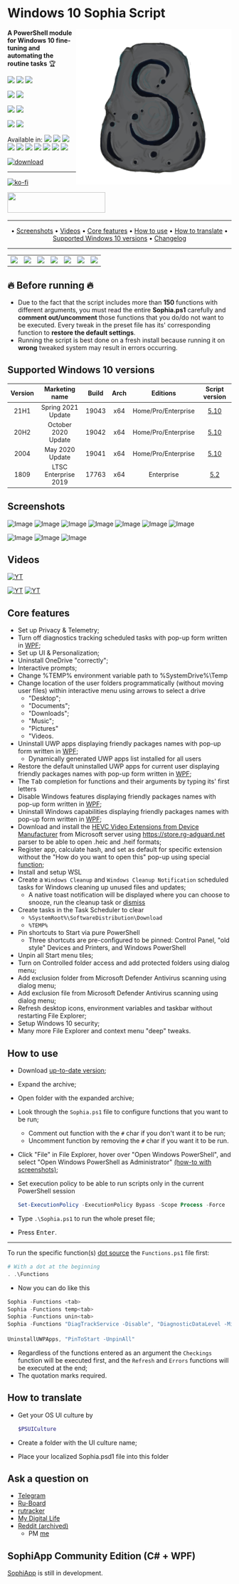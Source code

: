# Windows 10 Sophia Script

<img src="./img/Sophia.png" alt="Sophia Script" width='350' align="right">

**A PowerShell module for Windows 10 fine-tuning and automating the routine tasks** :trophy:

<p align="left">
  <img src="https://img.shields.io/github/workflow/status/farag2/Windows-10-Sophia-Script/Build?label=GitHub%20Actions&logo=GitHub">
  <a href="https://www.codacy.com/gh/farag2/Windows-10-Sophia-Script"><img src="https://app.codacy.com/project/badge/Grade/a760e521a97949098be8aa257f6cce11"></a>
  <img src="https://img.shields.io/badge/PowerShell%205.1%20&%207.1-Ready-blue.svg?color=5391FE&style=flat&logo=powershell">

  <a href="https://github.com/farag2/Windows-10-Sophia-Script/releases"><img src="https://img.shields.io/github/downloads/farag2/Windows-10-Setup-Script/total.svg?label=downloads%20%28since%20May%202020%29"></a>
  <a href="https://github.com/farag2/Windows-10-Sophia-Script/releases"><img src="https://img.shields.io/github/v/release/farag2/Windows-10-Sophia-Script"></a>

  <a href="https://twitter.com/tea_head_"><img src="https://img.shields.io/badge/Logo%20by-teahead-blue?style=flat&logo=Twitter"></a>
  <img src="https://img.shields.io/badge/Made%20with-%E2%9D%A4-red.svg?colorB=11a9f7">

  <a href="https://t.me/SophiaNews"><img src="https://img.shields.io/badge/Sophia%20News-Telegram-blue?style=flat&logo=Telegram"></a>
  <a href="https://t.me/Sophia_Chat"><img src="https://img.shields.io/badge/Sophia%20Chat-Telegram-blue?style=flat&logo=Telegram"></a>
</p>

Available in: <img src="https://upload.wikimedia.org/wikipedia/commons/a/ae/Flag_of_the_United_Kingdom.svg" height="11px"/> <img src="https://upload.wikimedia.org/wikipedia/commons/f/fa/Flag_of_the_People's_Republic_of_China.svg" height="11px"/> <img src="https://upload.wikimedia.org/wikipedia/commons/b/ba/Flag_of_Germany.svg" height="11px"/>
<img src="https://upload.wikimedia.org/wikipedia/commons/c/c3/Flag_of_France.svg" height="11px"/> <img src="https://upload.wikimedia.org/wikipedia/commons/0/03/Flag_of_Italy.svg" height="11px"/> <img src="https://upload.wikimedia.org/wikipedia/commons/f/f3/Flag_of_Russia.svg" height="11px"/> <img src="https://upload.wikimedia.org/wikipedia/commons/4/49/Flag_of_Ukraine.svg" height="11px"/> <img src="https://upload.wikimedia.org/wikipedia/commons/b/b4/Flag_of_Turkey.svg" height="11px"/> <img src="https://upload.wikimedia.org/wikipedia/commons/9/9a/Flag_of_Spain.svg" height="11px"/> <img src="https://upload.wikimedia.org/wikipedia/commons/5/5c/Flag_of_Portugal.svg" height="11px"/>

[![download](https://i.imgur.com/MFLe5Xm.png)](https://github.com/farag2/Windows-10-Sophia-Script/releases/latest)

***

[![ko-fi](https://www.ko-fi.com/img/githubbutton_sm.svg)](https://ko-fi.com/Q5Q51QUJC)

<a href="https://yoomoney.ru/to/4100116615568835"><img src="https://yoomoney.ru/i/shop/iomoney_logo_color_example.png" width=220px height=46px></a>

***

<p align="center">
	&bull;
	<a href="#screenshots">Screenshots</a>
	&bull;
	<a href="#sophia-script-in-action">Videos</a>
	&bull;
	<a href="#core-features">Core features</a>
	&bull;
	<a href="#how-to-use">How to use</a>
	&bull;
	<a href="#how-to-translate">How to translate</a>
	&bull;
	<a href="#supported-windows-10-versions">Supported Windows 10 versions</a>
	&bull;
	<a href="https://github.com/farag2/Windows-10-Sophia-Script/blob/master/CHANGELOG.md">Changelog</a>
</p>

***

<table>
	<tr>
		<td>
			<a href="https://rutracker.org/forum/viewtopic.php?t=5996011">
				<img src="https://static.t-ru.org/logo/logo-3.svg" height="100px">
			</a>
		</td>
		<td>
			<a href="https://4sysops.com/archives/windows-10-sophia-script-powershell-functions-for-windows-10-fine-tuning-and-automating-routine-configuration-tasks/">
				<img src="https://i.imgur.com/cZ32Hkt.png">
			</a>
		</td>
		<td>
			<a href="https://www.ghacks.net/2020/09/27/windows-10-setup-script-has-a-new-name-and-is-now-easier-to-use/">
				<img src="https://i.imgur.com/K4f8VBo.png">
			</a>
		</td>
		<td>
			<a href="https://www.neowin.net/news/this-windows-10-setup-script-lets-you-fine-tune-around-150-functions-for-new-installs">
				<img src="https://i.imgur.com/5fILFqz.png">
			</a>
		</td>
		<td>
			<a href="https://www.comss.ru/page.php?id=8019">
				<img src="https://cdn.comss.net/img/logo51.png">
			</a>
		</td>
		<td>
			<a href="https://habr.com/en/post/521202">
				<img src="https://i.imgur.com/cXWLr4I.png">
			</a>
		</td>
		<td>
			<a href="https://www.deskmodder.de/blog/2020/09/25/windows-10-sophia-script-windows-10-feintuning-mit-powershell/">
				<img src="https://i.imgur.com/6sAI2wZ.png">
			</a>
		</td>
	</tr>
</table>

## :fire: Before running :fire:

* Due to the fact that the script includes more than **150** functions with different arguments, you must read the entire **Sophia.ps1** carefully and **comment out/uncomment** those functions that you do/do not want to be executed. Every tweak in the preset file has its' corresponding function to **restore the default settings**.
* Running the script is best done on a fresh install because running it on **wrong** tweaked system may result in errors occurring.

## Supported Windows 10 versions

|Version|    Marketing name   | Build | Arch |      Editions     | Script version |
|:-----:|:-------------------:|:-----:|:----:|:-----------------:|:--------------:|
| 21H1  | Spring 2021 Update  | 19043 |  x64 |Home/Pro/Enterprise|[5.10](https://github.com/farag2/Windows-10-Sophia-Script/releases/latest)|
| 20H2  | October 2020 Update | 19042 |  x64 |Home/Pro/Enterprise|[5.10](https://github.com/farag2/Windows-10-Sophia-Script/releases/latest)|
| 2004  |   May 2020 Update   | 19041 |  x64 |Home/Pro/Enterprise|[5.10](https://github.com/farag2/Windows-10-Sophia-Script/releases/latest)|
| 1809  | LTSC Enterprise 2019| 17763 |  x64 |   Enterprise      |[5.2](https://github.com/farag2/Windows-10-Sophia-Script/releases/latest)|

## Screenshots

![Image](https://media0.giphy.com/media/9SlZzt78GWy5SJCnO3/giphy.gif) ![Image](https://i.imgur.com/AeOOJ3k.png) ![Image](https://i.imgur.com/Fuf4CaD.png) ![Image](https://i.imgur.com/JQh0oSh.png) ![Image](https://i.imgur.com/qZhFqr3.png) ![Image](https://i.imgur.com/2C3NOke.png)
![Image](https://i.imgur.com/cZC40Fi.png)

![Image](https://i.imgur.com/fmFxnaA.png)
![Image](https://i.imgur.com/IbaYl3h.png)
![Image](https://i.imgur.com/9s7Noud.png)

## Videos

[![YT](https://img.youtube.com/vi/f529ucAipI8/0.jpg)](https://youtu.be/f529ucAipI8)

[![YT](https://img.youtube.com/vi/8E6OT_QcHaU/1.jpg)](https://youtu.be/8E6OT_QcHaU?t=370)
[![YT](https://img.youtube.com/vi/ZSwj8SrcVPg/1.jpg)](https://youtu.be/ZSwj8SrcVPg)

## Core features

* Set up Privacy & Telemetry;
* Turn off diagnostics tracking scheduled tasks with pop-up form written in [WPF](#Screenshots);
* Set up UI & Personalization;
* Uninstall OneDrive "correctly";
* Interactive prompts;
* Change %TEMP% environment variable path to %SystemDrive%\Temp
* Change location of the user folders programmatically (without moving user files) within interactive menu using arrows to select a drive
  * "Desktop";
  * "Documents";
  * "Downloads";
  * "Music";
  * "Pictures"
  * "Videos.
* Uninstall UWP apps displaying friendly packages names with pop-up form written in [WPF](#Screenshots);
  * Dynamically generated UWP apps list installed for all users
* Restore the default uninstalled UWP apps for current user displaying friendly packages names with pop-up form written in [WPF](#Screenshots);
* The <kbd>Tab</kbd> completion for functions and their arguments by typing its' first letters
* Disable Windows features displaying friendly packages names with pop-up form written in [WPF](#Screenshots);
* Uninstall Windows capabilities displaying friendly packages names with pop-up form written in [WPF](#Screenshots);
* Download and install the [HEVC Video Extensions from Device Manufacturer](https://www.microsoft.com/p/hevc-video-extensions-from-device-manufacturer/9n4wgh0z6vhq) from Microsoft server using <https://store.rg-adguard.net> parser to be able to open .heic and .heif formats;
* Register app, calculate hash, and set as default for specific extension without the "How do you want to open this" pop-up using special [function](https://github.com/DanysysTeam/PS-SFTA);
* Install and setup WSL
* Create a `Windows Cleanup` and `Windows Cleanup Notification` scheduled tasks for Windows cleaning up unused files and updates;
  * A native toast notification will be displayed where you can choose to snooze, run the cleanup task or [dismiss](#Screenshots)
* Create tasks in the Task Scheduler to clear
  * `%SystemRoot%\SoftwareDistribution\Download`
  * `%TEMP%`
* Pin shortcuts to Start via pure PowerShell
  * Three shortcuts are pre-configured to be pinned: Control Panel, "old style" Devices and Printers, and Windows PowerShell
* Unpin all Start menu tiles;
* Turn on Controlled folder access and add protected folders using dialog menu;
* Add exclusion folder from Microsoft Defender Antivirus scanning using dialog menu;
* Add exclusion file from Microsoft Defender Antivirus scanning using dialog menu;
* Refresh desktop icons, environment variables and taskbar without restarting File Explorer;
* Setup Windows 10 security;
* Many more File Explorer and context menu "deep" tweaks.

## How to use

* Download [up-to-date version](https://github.com/farag2/Windows-10-Sophia-Script/releases/latest);
* Expand the archive;
* Open folder with the expanded archive;
* Look through the `Sophia.ps1` file to configure functions that you want to be run;
  * Comment out function with the `#` char if you don't want it to be run;
  * Uncomment function by removing the `#` char if you want it to be run.
* Click "File" in File Explorer, hover over "Open Windows PowerShell", and select "Open Windows PowerShell as Administrator" [(how-to with screenshots)](https://www.howtogeek.com/662611/9-ways-to-open-powershell-in-windows-10/);
* Set execution policy to be able to run scripts only in the current PowerShell session

  ```powershell
  Set-ExecutionPolicy -ExecutionPolicy Bypass -Scope Process -Force
  ```

* Type `.\Sophia.ps1` to run the whole preset file;
* Press <kbd>Enter</kbd>.

***

To run the specific function(s) [dot source](https://docs.microsoft.com/ru-ru/powershell/module/microsoft.powershell.core/about/about_operators#dot-sourcing-operator-) the `Functions.ps1` file first:

```powershell
# With a dot at the beginning
. .\Functions
```

* Now you can do like this

```powershell
Sophia -Functions <tab>
Sophia -Functions temp<tab>
Sophia -Functions unin<tab>
Sophia -Functions "DiagTrackService -Disable", "DiagnosticDataLevel -Minimal", UninstallUWPApps

UninstallUWPApps, "PinToStart -UnpinAll"
```

* Regardless of the functions entered as an argument the `Checkings` function will be executed first, and the `Refresh` and `Errors` functions will be executed at the end;
* The quotation marks required.

## How to translate

* Get your OS UI culture by

   ```powershell
   $PSUICulture
   ```

* Create a folder with the UI culture name;
* Place your localized Sophia.psd1 file into this folder

## Ask a question on

* [Telegram](https://t.me/sophia_chat)
* [Ru-Board](http://forum.ru-board.com/topic.cgi?forum=62&topic=30617#15)
* [rutracker](https://rutracker.org/forum/viewtopic.php?t=5996011)
* [My Digital Life](https://forums.mydigitallife.net/threads/powershell-windows-10-sophia-script.81675/)
* [Reddit (archived)](https://www.reddit.com/r/PowerShell/comments/go2n5v/powershell_script_setup_windows_10/)
  * PM [me](https://www.reddit.com/user/farag2/)

## SophiApp Community Edition (C# + WPF)

[SophiApp](https://github.com/SophiaUI/SophiApp) is still in development.
